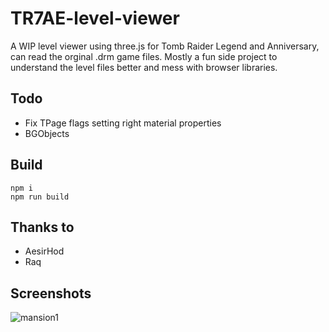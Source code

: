 # TR7AE-level-viewer

A WIP level viewer using three.js for Tomb Raider Legend and Anniversary, can read the orginal .drm game files.
Mostly a fun side project to understand the level files better and mess with browser libraries. 

## Todo

* Fix TPage flags setting right material properties
* BGObjects

## Build

```
npm i
npm run build
```

## Thanks to

* AesirHod
* Raq

## Screenshots

![mansion1](https://user-images.githubusercontent.com/15322107/180186903-f17ec2e9-0b69-44f6-a265-7deb2f21ebae.png)
